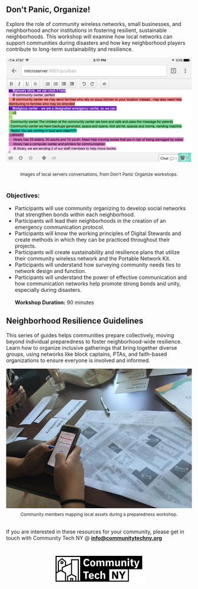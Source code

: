 ## Don't Panic, Organize!
Explore the role of community wireless networks, small businesses, and neighborhood anchor institutions in fostering resilient, sustainable neighborhoods. This workshop will examine how local networks can support communities during disasters and how key neighborhood players contribute to long-term sustainability and resilience.
<div align="center"><img src="/assets/IMG_1504.PNG" alt="" width=""/></div>
<img src="/assets/IMG_9078.PNG" alt="" width=""/></div>
<div align="center"><sub>Images of local servers conversations, from Don't Panic Organize workshops.</sub></div>
<br>

### Objectives:
- Participants will use community organizing to develop social networks that strengthen bonds within each neighborhood.
- Participants will lead their neighborhoods in the creation of an emergency communication protocol.
- Participants will know the working principles of Digital Stewards and create methods in which they can be practiced throughout their projects.
- Participants will create sustainability and resilience plans that utilize their community wireless network and the Portable Network Kit.
- Participants will understand how surveying community needs ties to network design and function.
- Participants will understand the power of effective communication and how communication networks help promote strong bonds and unity, especially during disasters.
<br><br>
**Workshop Duration:** 90 minutes

## Neighborhood Resilience Guidelines
This series of guides helps communities prepare collectively, moving beyond individual preparedness to foster neighborhood-wide resilience. Learn how to organize inclusive gatherings that bring together diverse groups, using networks like block captains, PTAs, and faith-based organizations to ensure everyone is involved and informed.

<div align="center"><img src="/assets/IMG_9078.JPG" alt="" width=""/><img src="/assets/IMG_9080.JPG" alt="" width=""/></div>
<div align="center"><sub>Community members mapping local assets during a preparedness workshop.</sub></div>
<br>

If you are interested in these resources for your community, please get in touch with Community Tech NY @ **info@communitytechny.org**
<br><br>
<div align="center"><img src="assets/CTLogocopy.png" alt="CTLab Logo" width="250"/></div>

